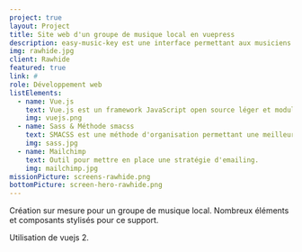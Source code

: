 ```yaml
---
project: true
layout: Project
title: Site web d'un groupe de musique local en vuepress
description: easy-music-key est une interface permettant aux musiciens d'apprendre et de maîtriser les notions simples d'harmonie.
img: rawhide.jpg
client: Rawhide
featured: true
link: #
role: Développement web
listElements:
  - name: Vue.js
    text: Vue.js est un framework JavaScript open source léger et modulaire qui simplifie le développement d'interfaces utilisateur dynamiques.
    img: vuejs.png
  - name: Sass & Méthode smacss
    text: SMACSS est une méthode d'organisation permettant une meilleure organisation des feuilles de styles.
    img: sass.jpg
  - name: Mailchimp
    text: Outil pour mettre en place une stratégie d'emailing.
    img: mailchimp.jpg
missionPicture: screens-rawhide.png
bottomPicture: screen-hero-rawhide.png
---
```


Création sur mesure pour un groupe de musique local. Nombreux éléments et composants stylisés pour ce support.

Utilisation de vuejs 2.
